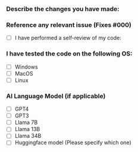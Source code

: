 ### Describe the changes you have made:

### Reference any relevant issue (Fixes #000)

- [ ] I have performed a self-review of my code:

### I have tested the code on the following OS:
- [ ] Windows
- [ ] MacOS
- [ ] Linux

### AI Language Model (if applicable)
- [ ] GPT4
- [ ] GPT3
- [ ] Llama 7B
- [ ] Llama 13B
- [ ] Llama 34B
- [ ] Huggingface model (Please specify which one)
